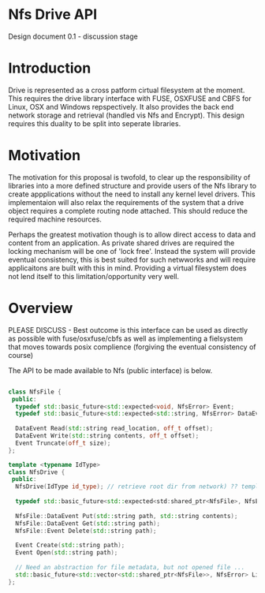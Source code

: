 Nfs Drive API
=========

Design document 0.1 - discussion stage

Introduction
============

Drive is represented as a cross patform cirtual filesystem at the moment. This requires the drive library interface with FUSE, OSXFUSE and CBFS for Linux, OSX and Windows repspectively. It also provides the back end network storage and retrieval (handled vis Nfs and Encrypt). This design requires this duality to be split into seperate libraries. 

Motivation
==========

The motivation for this proposal is twofold, to clear up the responsibility of libraries into a more defined structure and provide users of the Nfs library to create appplications without the need to install any kernel level drivers. This implementaion will also relax the requirements of the system that a drive object requires a complete routing node attached. This should reduce the required machine resources. 

Perhaps the greatest motivation though is to allow direct access to data and content from an application. As private shared drives are required the locking mechanism will be one of 'lock free'. Instead the system will provide eventual consistency, this is best suited for such netwworks and will require applicaitons are built with this in mind. Providing a virtual filesystem does not lend itself to this limitation/opportunity very well. 


Overview
=========

PLEASE DISCUSS - Best outcome is this interface can be used as directly as possible with fuse/osxfuse/cbfs as well as implementing a fielsystem that moves towards posix complience (forgiving the eventual consistency of course)


The API to be made available to Nfs (public interface) is below.
```C++

class NfsFile {
 public:
  typedef std::basic_future<std::expected<void, NfsError> Event;
  typedef std::basic_future<std::expected<std::string, NfsError> DataEvent;
  
  DataEvent Read(std::string read_location, off_t offset);
  DataEvent Write(std::string contents, off_t offset);
  Event Truncate(off_t size);
};

template <typename IdType>
class NfsDrive {
 public:
  NfsDrive(IdType id_type); // retrieve root dir from network) ?? template or pass the root dir ??
  
  typedef std::basic_future<std::expected<std:shared_ptr<NfsFile>, NfsError> Event;
  
  NfsFile::DataEvent Put(std::string path, std::string contents);
  NfsFile::DataEvent Get(std::string path);
  NfsFile::Event Delete(std::string path);
  
  Event Create(std::string path);
  Event Open(std::string path);
  
  // Need an abstraction for file metadata, but not opened file ...
  std::basic_future<std::vector<std::shared_ptr<NfsFile>>, NfsError> ListDirectory(std::string path);
};
```

